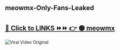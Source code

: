 
 ## meowmx-Only-Fans-Leaked

# <h2><a href="https://clipsfans.com/meowmx&ref=git">🔗 Click to LINKS ⏩⏩ 👉 🟢 meowmx </a></h2>

<a href="https://clipsfans.com/meowmx&ref=git" rel="nofollow" data-target="animated-image.originalLink"><img src="https://i.ibb.co.com/xMMVF88/686577567.gif" alt="Viral Video Original" style="max-width: 100%; display: inline-block;" data-target="animated-image.originalImage"></a>
